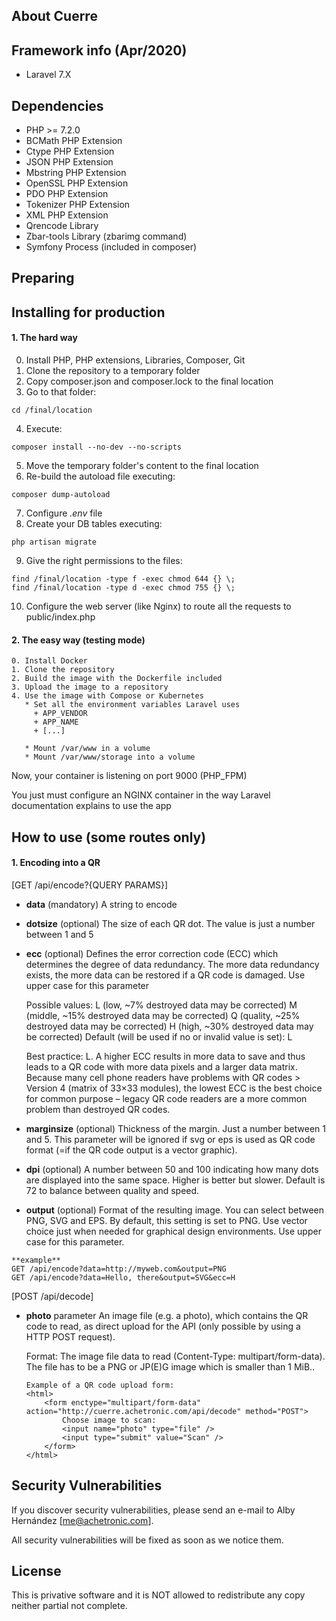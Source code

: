 ## About Cuerre

## Framework info (Apr/2020)
* Laravel 7.X


## Dependencies
* PHP >= 7.2.0
* BCMath PHP Extension
* Ctype PHP Extension
* JSON PHP Extension
* Mbstring PHP Extension
* OpenSSL PHP Extension
* PDO PHP Extension
* Tokenizer PHP Extension
* XML PHP Extension
* Qrencode Library 
* Zbar-tools Library (zbarimg command)
* Symfony Process (included in composer)


## Preparing

## Installing for production

#### 1. The hard way

0. Install PHP, PHP extensions, Libraries, Composer, Git
1. Clone the repository to a temporary folder
2. Copy composer.json and composer.lock to the final location
3. Go to that folder: 
```
cd /final/location
```
4. Execute: 
```
composer install --no-dev --no-scripts
```
5. Move the temporary folder's content to the final location
6. Re-build the autoload file executing: 
```
composer dump-autoload
```
7. Configure *.env* file
8. Create your DB tables executing: 
```
php artisan migrate
```
9. Give the right permissions to the files: 
```
find /final/location -type f -exec chmod 644 {} \;
find /final/location -type d -exec chmod 755 {} \;
```
10. Configure the web server (like Nginx) to route all the requests 
to public/index.php



#### 2. The easy way (testing mode)
```
0. Install Docker
1. Clone the repository
2. Build the image with the Dockerfile included
3. Upload the image to a repository
4. Use the image with Compose or Kubernetes
   * Set all the environment variables Laravel uses
     + APP_VENDOR
     + APP_NAME
     + [...]

   * Mount /var/www in a volume
   * Mount /var/www/storage into a volume
```

Now, your container is listening on port 9000 (PHP_FPM)


You just must configure an NGINX container in the way 
Laravel documentation explains to use the app



## How to use (some routes only)
#### 1. Encoding into a QR
[GET /api/encode?{QUERY PARAMS}]

  * **data** (mandatory)
    A string to encode
    
  * **dotsize** (optional)
    The size of each QR dot. The value is just a number between 1 and 5
    
  * **ecc** (optional)
    Defines the error correction code (ECC) which determines the degree of data 
    redundancy. The more data redundancy exists, the more data can be restored if 
    a QR code is damaged. Use upper case for this parameter

    Possible values:
    L (low, ~7% destroyed data may be corrected)
    M (middle, ~15% destroyed data may be corrected)
    Q (quality, ~25% destroyed data may be corrected)
    H (high, ~30% destroyed data may be corrected)
    Default (will be used if no or invalid value is set): L
    
    Best practice:
    L. A higher ECC results in more data to save and thus leads to a QR code with 
    more data pixels and a larger data matrix. Because many cell phone readers 
    have problems with QR codes > Version 4 (matrix of 33×33 modules), the lowest 
    ECC is the best choice for common purpose – legacy QR code readers are a more 
    common problem than destroyed QR codes.
    
  * **marginsize** (optional)
    Thickness of the margin. Just a number between 1 and 5. This parameter will 
    be ignored if svg or eps is used as QR code format (=if the QR code output 
    is a vector graphic).
  
  * **dpi** (optional)
    A number between 50 and 100 indicating how many dots are displayed into the
    same space. Higher is better but slower. Default is 72 to balance between 
    quality and speed.
    
  * **output** (optional)
    Format of the resulting image. You can select between PNG, SVG and EPS. By default,
    this setting is set to PNG. Use vector choice just when needed for graphical design
    environments. Use upper case for this parameter.
    
  ```
  **example**
  GET /api/encode?data=http://myweb.com&output=PNG
  GET /api/encode?data=Hello, there&output=SVG&ecc=H
  ```
  
[POST /api/decode]
  * **photo** parameter
    An image file (e.g. a photo), which contains the QR code to read, as direct 
    upload for the API (only possible by using a HTTP POST request).

    Format:
    The image file data to read (Content-Type: multipart/form-data). 
    The file has to be a PNG or JP(E)G image which is smaller than 1 MiB..
    
    ```
    Example of a QR code upload form:
    <html>
        <form enctype="multipart/form-data" action="http://cuerre.achetronic.com/api/decode" method="POST">
            Choose image to scan: 
            <input name="photo" type="file" />
            <input type="submit" value="Scan" />
        </form>
    </html>
    ```


## Security Vulnerabilities

If you discover security vulnerabilities, please send 
an e-mail to Alby Hernández [me@achetronic.com]. 

All security vulnerabilities will 
be fixed as soon as we notice them.

## License
This is privative software and it is NOT allowed to redistribute
any copy neither partial not complete.
